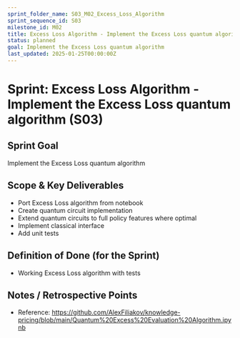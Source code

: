 ```yaml
---
sprint_folder_name: S03_M02_Excess_Loss_Algorithm
sprint_sequence_id: S03
milestone_id: M02
title: Excess Loss Algorithm - Implement the Excess Loss quantum algorithm
status: planned
goal: Implement the Excess Loss quantum algorithm
last_updated: 2025-01-25T00:00:00Z
---
```


# Sprint: Excess Loss Algorithm - Implement the Excess Loss quantum algorithm (S03)

## Sprint Goal
Implement the Excess Loss quantum algorithm

## Scope & Key Deliverables
- Port Excess Loss algorithm from notebook
- Create quantum circuit implementation
- Extend quantum circuits to full policy features where optimal
- Implement classical interface
- Add unit tests

## Definition of Done (for the Sprint)
- Working Excess Loss algorithm with tests

## Notes / Retrospective Points
- Reference: https://github.com/AlexFiliakov/knowledge-pricing/blob/main/Quantum%20Excess%20Evaluation%20Algorithm.ipynb